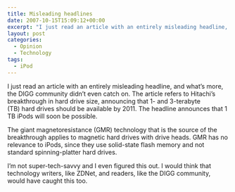```yaml
---
title: Misleading headlines
date: 2007-10-15T15:09:12+00:00
excerpt: "I just read an article with an entirely misleading headline, and what's more, the DIGG community didn't even catch"
layout: post
categories:
  - Opinion
  - Technology
tags:
  - iPod
---
```

I just read an article with an entirely misleading headline, and what&#8217;s more, the DIGG community didn&#8217;t even catch on. The article refers to Hitachi&#8217;s breakthrough in hard drive size, announcing that 1- and 3-terabyte (TB) hard drives should be available by 2011. The headline announces that 1 TB iPods will soon be possible.

The giant magnetoresistance (GMR) technology that is the source of the breakthrough applies to magnetic hard drives with drive heads. GMR has no relevance to iPods, since they use solid-state flash memory and not standard spinning-platter hard drives.

I&#8217;m not super-tech-savvy and I even figured this out. I would think that technology writers, like ZDNet, and readers, like the DIGG community, would have caught this too.